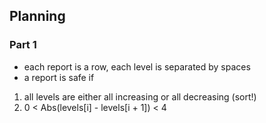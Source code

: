 ## Planning

### Part 1

- each report is a row, each level is separated by spaces
- a report is safe if
1. all levels are either all increasing or all decreasing (sort!)
2. 0 < Abs(levels[i] - levels[i + 1]) < 4